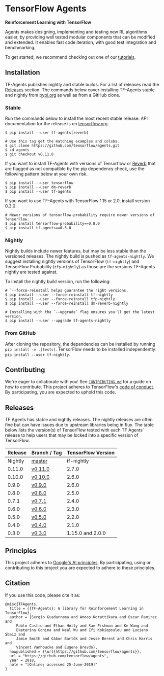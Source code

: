 # TensorFlow Agents

**Reinforcement Learning with TensorFlow**

Agents makes designing, implementing and testing new RL algorithms easier, by
providing well tested modular components that can be modified and extended. It
enables fast code iteration, with good test integration and benchmarking.

To get started, we recommend checking out one of our [tutorials](/tutorials).

## Installation

TF-Agents publishes nightly and stable builds. For a list of releases read the
<a href='#Releases'>Releases</a> section. The commands below cover installing
TF-Agents stable and nightly from [pypi.org](https://pypi.org) as well as from a
GitHub clone.

### Stable

Run the commands below to install the most recent stable release. API
documentation for the release is on
[tensorflow.org](https://www.tensorflow.org/agents/api_docs/python/tf_agents).

```shell
$ pip install --user tf-agents[reverb]

# Use this tag get the matching examples and colabs.
$ git clone https://github.com/tensorflow/agents.git
$ cd agents
$ git checkout v0.11.0
```

If you want to install TF-Agents with versions of Tensorflow or
[Reverb](https://github.com/deepmind/reverb) that are flagged as not compatible
by the pip dependency check, use the following pattern below at your own risk.

```shell
$ pip install --user tensorflow
$ pip install --user dm-reverb
$ pip install --user tf-agents
```

If you want to use TF-Agents with TensorFlow 1.15 or 2.0, install version 0.3.0:

```shell
# Newer versions of tensorflow-probability require newer versions of TensorFlow.
$ pip install tensorflow-probability==0.8.0
$ pip install tf-agents==0.3.0
```

### Nightly

Nightly builds include newer features, but may be less stable than the versioned
releases. The nightly build is pushed as `tf-agents-nightly`. We suggest
installing nightly versions of TensorFlow (`tf-nightly`) and TensorFlow
Probability (`tfp-nightly`) as those are the versions TF-Agents nightly are
tested against.

To install the nightly build version, run the following:

```shell
# `--force-reinstall helps guarantee the right versions.
$ pip install --user --force-reinstall tf-nightly
$ pip install --user --force-reinstall tfp-nightly
$ pip install --user --force-reinstall dm-reverb-nightly

# Installing with the `--upgrade` flag ensures you'll get the latest version.
$ pip install --user --upgrade tf-agents-nightly
```

### From GitHub

After cloning the repository, the dependencies can be installed by running `pip
install -e .[tests]`. TensorFlow needs to be installed independently: `pip
install --user tf-nightly`.

<a id='Contributing'></a>

## Contributing

We're eager to collaborate with you! See
[`CONTRIBUTING.md`](https://github.com/tensorflow/agents/blob/master/CONTRIBUTING.md)
for a guide on how to contribute. This project adheres to TensorFlow's
[code of conduct](https://github.com/tensorflow/agents/blob/master/CODE_OF_CONDUCT.md).
By participating, you are expected to uphold this code.

<a id='Releases'></a>

## Releases

TF Agents has stable and nightly releases. The nightly releases are often fine
but can have issues due to upstream libraries being in flux. The table below
lists the version(s) of TensorFlow tested with each TF Agents' release to help
users that may be locked into a specific version of TensorFlow.

Release | Branch / Tag                                               | TensorFlow Version
------- | ---------------------------------------------------------- | ------------------
Nightly | [master](https://github.com/tensorflow/agents)             | tf-nightly
0.11.0  | [v0.11.0](https://github.com/tensorflow/agents/tree/v0.11.0) | 2.7.0
0.10.0  | [v0.10.0](https://github.com/tensorflow/agents/tree/v0.10.0) | 2.6.0
0.9.0   | [v0.9.0](https://github.com/tensorflow/agents/tree/v0.9.0) | 2.6.0
0.8.0   | [v0.8.0](https://github.com/tensorflow/agents/tree/v0.8.0) | 2.5.0
0.7.1   | [v0.7.1](https://github.com/tensorflow/agents/tree/v0.7.1) | 2.4.0
0.6.0   | [v0.6.0](https://github.com/tensorflow/agents/tree/v0.6.0) | 2.3.0
0.5.0   | [v0.5.0](https://github.com/tensorflow/agents/tree/v0.5.0) | 2.2.0
0.4.0   | [v0.4.0](https://github.com/tensorflow/agents/tree/v0.4.0) | 2.1.0
0.3.0   | [v0.3.0](https://github.com/tensorflow/agents/tree/v0.3.0) | 1.15.0 and 2.0.0

<a id='Principles'></a>

## Principles

This project adheres to
[Google's AI principles](https://github.com/tensorflow/agents/blob/master/PRINCIPLES.md).
By participating, using or contributing to this project you are expected to
adhere to these principles.

<a id='Citation'></a>

## Citation

If you use this code, please cite it as:

```
@misc{TFAgents,
  title = {{TF-Agents}: A library for Reinforcement Learning in TensorFlow},
  author = {Sergio Guadarrama and Anoop Korattikara and Oscar Ramirez and
     Pablo Castro and Ethan Holly and Sam Fishman and Ke Wang and
     Ekaterina Gonina and Neal Wu and Efi Kokiopoulou and Luciano Sbaiz and
     Jamie Smith and Gábor Bartók and Jesse Berent and Chris Harris and
     Vincent Vanhoucke and Eugene Brevdo},
  howpublished = {\url{https://github.com/tensorflow/agents}},
  url = "https://github.com/tensorflow/agents",
  year = 2018,
  note = "[Online; accessed 25-June-2019]"
}
```
